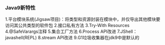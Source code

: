 ### Java9新特性
1.平台模块系统(Jigsaw项目)：将类型和资源封装在模块中，并仅导出其他模块要访问其公共类型的软件包
2.接口私有方法
3.Try-With Resources
4.@SafeVarargs注释
5.集合工厂方法
6.Process API改进
7.JShell：javashell(REPL)
8.stream API改进
9.G1垃圾收集器在jdk9中是默认的
